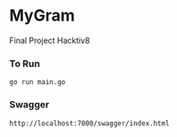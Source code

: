 # MyGram
Final Project Hacktiv8

### To Run
```
go run main.go
```

### Swagger
```
http://localhost:7000/swagger/index.html
```

